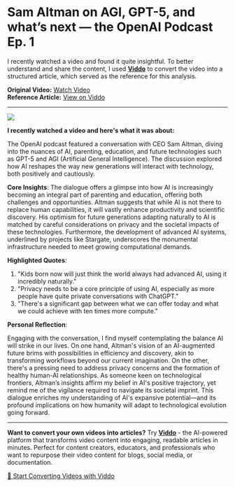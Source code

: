 # Sam Altman on AGI, GPT-5, and what’s next — the OpenAI Podcast Ep. 1

I recently watched a video and found it quite insightful. To better understand and share the content, I used **[Viddo](https://viddo.pro/)** to convert the video into a structured article, which served as the reference for this analysis.

**Original Video:** [Watch Video](https://www.youtube.com/watch?v=DB9mjd-65gw)  
**Reference Article:** [View on Viddo](https://viddo.pro/zh/video-result/4bdfd642-64f3-4be4-aa04-eb705c12a529)

---

![](https://www.youtube.com/embed/DB9mjd-65gw)

**I recently watched a video and here's what it was about:**

The OpenAI podcast featured a conversation with CEO Sam Altman, diving into the nuances of AI, parenting, education, and future technologies such as GPT-5 and AGI (Artificial General Intelligence). The discussion explored how AI reshapes the way new generations will interact with technology, both positively and cautiously.

**Core Insights**: The dialogue offers a glimpse into how AI is increasingly becoming an integral part of parenting and education, offering both challenges and opportunities. Altman suggests that while AI is not there to replace human capabilities, it will vastly enhance productivity and scientific discovery. His optimism for future generations adapting naturally to AI is matched by careful considerations on privacy and the societal impacts of these technologies. Furthermore, the development of advanced AI systems, underlined by projects like Stargate, underscores the monumental infrastructure needed to meet growing computational demands.

**Highlighted Quotes**:

1. "Kids born now will just think the world always had advanced AI, using it incredibly naturally."
2. "Privacy needs to be a core principle of using AI, especially as more people have quite private conversations with ChatGPT."
3. "There's a significant gap between what we can offer today and what we could achieve with ten times more compute."

**Personal Reflection**:

Engaging with the conversation, I find myself contemplating the balance AI will strike in our lives. On one hand, Altman's vision of an AI-augmented future brims with possibilities in efficiency and discovery, akin to transforming workflows beyond our current imagination. On the other, there's a pressing need to address privacy concerns and the formation of healthy human-AI relationships. As someone keen on technological frontiers, Altman’s insights affirm my belief in AI's positive trajectory, yet remind me of the vigilance required to navigate its societal imprint. This dialogue enriches my understanding of AI's expansive potential—and its profound implications on how humanity will adapt to technological evolution going forward.

---

**Want to convert your own videos into articles?** Try **[Viddo](https://viddo.pro/)** - the AI-powered platform that transforms video content into engaging, readable articles in minutes. Perfect for content creators, educators, and professionals who want to repurpose their video content for blogs, social media, or documentation.

[🚀 Start Converting Videos with Viddo](https://viddo.pro/)